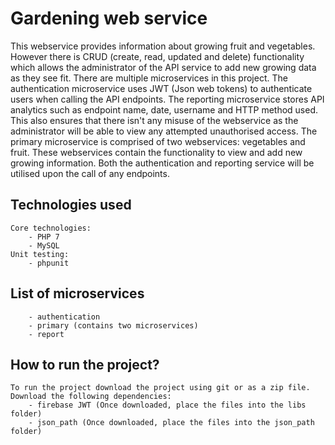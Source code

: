 # Gardening web service
This webservice provides information about growing fruit and vegetables. However there is CRUD (create, read, updated and delete) functionality which allows the administrator of the API service to add new growing data as they see fit. There are multiple microservices in this project. The authentication microservice uses JWT (Json web tokens) to authenticate users when calling the API endpoints. The reporting microservice stores API analytics such as endpoint name, date, username and HTTP method used. This also ensures that there isn't any misuse of the webservice as the administrator will be able to view any attempted unauthorised access. The primary microservice is comprised of two webservices: vegetables and fruit. These webservices contain the functionality to view and add new growing information. Both the authentication and reporting service will be  utilised upon the call of any endpoints.

## Technologies used
    Core technologies:
        - PHP 7 
        - MySQL 
    Unit testing:
        - phpunit

## List of microservices
        - authentication
        - primary (contains two microservices)
        - report

## How to run the project?
    To run the project download the project using git or as a zip file.
    Download the following dependencies:
        - firebase JWT (Once downloaded, place the files into the libs folder)
        - json_path (Once downloaded, place the files into the json_path folder)
